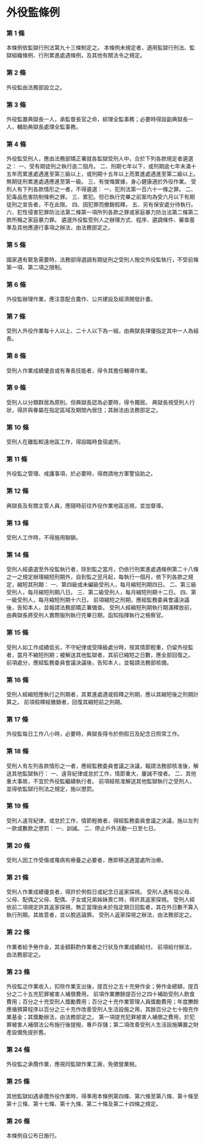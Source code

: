 # 外役監條例

### 第 1 條

本條例依監獄行刑法第九十三條制定之。
本條例未規定者，適用監獄行刑法、監獄組織條例、行刑累進處遇條例，及其他有關法令之規定。

### 第 2 條

外役監由法務部設立之。

### 第 3 條

外役監置典獄長一人，承監督長官之命，綜理全監事務；必要時得設副典獄長一人，輔助典獄長處理全監事務。

### 第 4 條

外役監受刑人，應由法務部矯正署就各監獄受刑人中，合於下列各款規定者遴選之：
一、受有期徒刑之執行逾二個月。
二、刑期七年以下，或刑期逾七年未滿十五年而累進處遇進至第三級以上，或刑期十五年以上而累進處遇進至第二級以上。無期徒刑累進處遇應進至第一級。
三、有悛悔實據，身心健康適於外役作業。
受刑人有下列各款情形之一者，不得遴選：
一、犯刑法第一百六十一條之罪。
二、犯毒品危害防制條例之罪。
三、累犯。但已執行完畢之前案均為受六月以下有期徒刑之宣告者，不在此限。
四、因犯罪而撤銷假釋。
五、另有保安處分待執行。
六、犯性侵害犯罪防治法第二條第一項所列各款之罪或家庭暴力防治法第二條第二款所稱之家庭暴力罪。
遴選外役監受刑人之辦理方式、程序、遴調條件、審查基準及其他應遵行事項之辦法，由法務部定之。

### 第 5 條

國家遇有緊急需要時，法務部得選調有期徒刑之受刑人撥交外役監執行，不受前條第一項、第二項之限制。

### 第 6 條

外役監辦理作業，應注意配合農作、公共建設及經濟開發計畫。

### 第 7 條

受刑人外役作業每十人以上、二十人以下為一組，由典獄長擇優指定其中一人為組長。

### 第 8 條

受刑人作業成績優良或有專長技能者，得令其擔任輔導作業。

### 第 9 條

受刑人以分類群居為原則。但典獄長認為必要時，得令獨居。
典獄長視受刑人行狀，得許與眷屬在指定區域及期間內居住；其辦法由法務部定之。

### 第 10 條

受刑人在離監較遠地區工作，得設臨時食宿處所。

### 第 11 條

外役監之管理、戒護事項，於必要時，得商請地方軍警協助之。

### 第 12 條

典獄長及有關主管人員，應隨時前往外役作業地區巡視，並加督導。

### 第 13 條

受刑人工作時，不得施用聯鎖。

### 第 14 條

受刑人經遴選至外役監執行者，除到監之當月，仍依行刑累進處遇條例第二十八條之一之規定辦理縮短刑期外，自到監之翌月起，每執行一個月，依下列各款之規定，縮短其刑期：
一、第四級或未編級受刑人，每月縮短刑期四日。
二、第三級受刑人，每月縮短刑期八日。
三、第二級受刑人，每月縮短刑期十二日。
四、第一級受刑人，每月縮短刑期十六日。
前項縮短之刑期，應經監務委員會議決議後，告知本人，並報請法務部矯正署備查。
受刑人經縮短刑期執行期滿釋放前，由典獄長將受刑人實際服刑執行完畢日期，函知指揮執行之檢察官。

### 第 15 條

受刑人如工作成績低劣，不守紀律或受降級處分時，按其情節輕重，仍留外役監者，當月不縮短刑期；被解送其他監獄者，其前已縮短之日數，應全部回復之。
前項處分，應經監務委員會議決議後，告知本人，並報請法務部核備。

### 第 16 條

受刑人經縮短應執行之刑期者，其累進處遇或假釋之刑期，應以其縮短後之刑期計算之。
前項假釋經撤銷者，回復其縮短前之刑期。

### 第 17 條

外役監每日工作八小時，必要時，典獄長得令於例假日及紀念日照常工作。

### 第 18 條

受刑人有左列各款情形之一者，應經監務委員會議之決議，報請法務部核准後，解送其他監獄執行：
一、違背紀律或怠於工作，情節重大，屢誡不悛者。
二、其他重大事故，不宜於外役監繼續執行者。
前項經核准解送其他監獄執行之受刑人，並得依監獄行刑法之規定，施以懲罰。

### 第 19 條

受刑人違背紀律，或怠於工作，情節輕微者，得經監務委員會議之決議，施以左列一款或數款之懲罰：
一、訓誡。
二、停止戶外活動一日至七日。

### 第 20 條

受刑人因工作受傷或罹病有療養之必要者，應即移送適當處所治療。

### 第 21 條

受刑人作業成績優良者，得許於例假日或紀念日返家探視。
受刑人遇有祖父母、父母、配偶之父母、配偶、子女或兄弟姊妹喪亡時，得許其返家探視。
受刑人經依前二項規定許其返家探視，無正當理由未於指定期日回監者，其在外日數不算入執行刑期。其故意者，並以脫逃論罪。
受刑人返家探視之辦法，由法務部定之。

### 第 22 條

作業者給予勞作金，其金額斟酌作業者之行狀及作業成績給付。
前項給付辦法，由法務部定之。

### 第 23 條

外役監之作業收入，扣除作業支出後，提百分之五十充勞作金；勞作金總額，提百分之二十五充犯罪被害人補償費用。
前項作業賸餘提百分之四十補助受刑人飲食費用；百分之十充受刑人獎勵費用；百分之十充作業管理人員獎勵費用；年度賸餘應循預算程序以百分之三十充作改善受刑人生活設施之用，其餘百分之七十撥充作業基金；其獎勵辦法，由法務部定之。
第一項提充犯罪被害人補償之費用，於犯罪被害人補償法公布施行後提撥，專戶存儲；第二項改善受刑人生活設施購置之財產設備免提折舊。

### 第 24 條

外役監之承攬作業，應視同監獄作業工廠，免徵營業稅。

### 第 25 條

其他監獄如遇承攬外役作業時，得準用本條例第四條、第六條至第八條、第十條至第十三條、第十七條、第十九條、第二十條及第二十四條之規定。

### 第 26 條

本條例自公布日施行。
